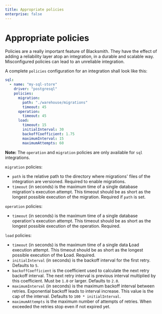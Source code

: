 ```yaml
---
title: Appropriate policies
enterprise: false
---
```


# Appropriate policies

Policies are a really important feature of Blacksmith. They have the effect of
adding a reliability layer atop an integration, in a durable and scalable way.
Misconfigured policies can lead to an unreliable integration.

A complete `policies` configuration for an integration shall look like this:
```yml
sql:
  - name: "my-sql-store"
    driver: "postgresql"
    policies:
      migration:
        path: "./warehouse/migrations"
        timeout: 45
      operation:
        timeout: 45
      load:
        timeout: 15
        initialInterval: 30
        backoffCoefficient: 1.75
        maximumInterval: 15
        maximumAttempts: 60
```

**Note:** The `operation` and `migration` policies are only available for `sql`
integrations.

`migration` policies:
- `path` is the relative path to the directory where migrations' files of the
  integration are versioned. Required to enable migrations.
- `timeout` (in seconds) is the maximum time of a single database migration's
  execution attempt. This timeout should be as short as the longest possible
  execution of the migration. Required if `path` is set.

`operation` policies:
- `timeout` (in seconds) is the maximum time of a single database operation's
  execution attempt. This timeout should be as short as the longest possible
  execution of the operation. Required.

`load` policies:
- `timeout` (in seconds) is the maximum time of a single data **L**oad execution
	attempt. This timeout should be as short as the longest possible execution
	of the **L**oad. Required.
- `initialInterval` (in seconds) is the backoff interval for the first retry.
  Defaults to `5`.
- `backoffCoefficient` is the coefficient used to calculate the next retry
	backoff interval. The next retry interval is previous interval multiplied
	by this coefficient. Must be `1.0` or larger. Defaults to `2.0`.
- `maximumInterval` (in seconds) is the maximum backoff interval between retries.
  Exponential backoff leads to interval increase. This value is the cap of the
  interval. Defaults to `100 * initialInterval`.
- `maximumAttempts` is the maximum number of attempts of retries. When exceeded
  the retries stop even if not expired yet.
